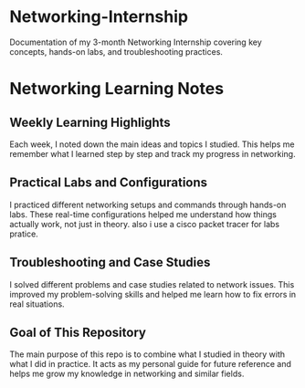 # Networking-Internship
Documentation of my 3-month Networking Internship covering key concepts, hands-on labs, and troubleshooting practices.
#  Networking Learning Notes

## Weekly Learning Highlights
Each week, I noted down the main ideas and topics I studied. This helps me remember what I learned step by step and track my progress in networking.

## Practical Labs and Configurations
I practiced different networking setups and commands through hands-on labs. These real-time configurations helped me understand how things actually work, not just in theory.
also i use a cisco packet tracer for labs pratice.

## Troubleshooting and Case Studies
I solved different problems and case studies related to network issues. This improved my problem-solving skills and helped me learn how to fix errors in real situations.

##  Goal of This Repository
The main purpose of this repo is to combine what I studied in theory with what I did in practice. It acts as my personal guide for future reference and helps me grow my knowledge in networking and similar fields.
